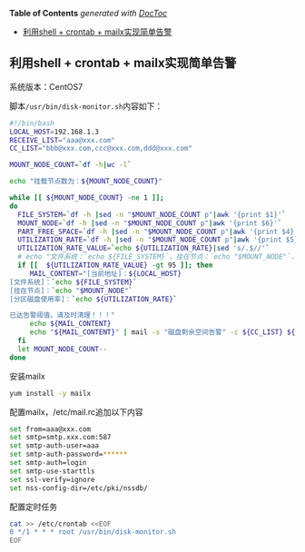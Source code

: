 <!-- START doctoc generated TOC please keep comment here to allow auto update -->
<!-- DON'T EDIT THIS SECTION, INSTEAD RE-RUN doctoc TO UPDATE -->
**Table of Contents**  *generated with [DocToc](https://github.com/thlorenz/doctoc)*

- [利用shell + crontab + mailx实现简单告警](#%E5%88%A9%E7%94%A8shell--crontab--mailx%E5%AE%9E%E7%8E%B0%E7%AE%80%E5%8D%95%E5%91%8A%E8%AD%A6)

<!-- END doctoc generated TOC please keep comment here to allow auto update -->

## 利用shell + crontab + mailx实现简单告警

系统版本：CentOS7

脚本`/usr/bin/disk-monitor.sh`内容如下：

```bash
#!/bin/bash
LOCAL_HOST=192.168.1.3
RECEIVE_LIST="aaa@xxx.com"
CC_LIST="bbb@xxx.com,ccc@xxx.com,ddd@xxx.com"

MOUNT_NODE_COUNT=`df -h|wc -l`

echo "挂载节点数为：${MOUNT_NODE_COUNT}"

while [[ ${MOUNT_NODE_COUNT} -ne 1 ]];
do
  FILE_SYSTEM=`df -h |sed -n "$MOUNT_NODE_COUNT p"|awk '{print $1}'`
  MOUNT_NODE=`df -h |sed -n "$MOUNT_NODE_COUNT p"|awk '{print $6}'`
  PART_FREE_SPACE=`df -h |sed -n "$MOUNT_NODE_COUNT p"|awk '{print $4}'`
  UTILIZATION_RATE=`df -h |sed -n "$MOUNT_NODE_COUNT p"|awk '{print $5}'`
  UTILIZATION_RATE_VALUE=`echo ${UTILIZATION_RATE}|sed 's/.$//'`
  # echo "文件系统：`echo ${FILE_SYSTEM}`，挂在节点：`echo "$MOUNT_NODE"`，分区磁盘使用率为：`echo ${UTILIZATION_RATE}`, 剩余磁盘空间：`echo ${PART_FREE_SPACE}`"
  if [[  ${UTILIZATION_RATE_VALUE} -gt 95 ]]; then
     MAIL_CONTENT="[当前地址]：${LOCAL_HOST}
[文件系统]：`echo ${FILE_SYSTEM}`
[挂在节点]：`echo "$MOUNT_NODE"`
[分区磁盘使用率]：`echo ${UTILIZATION_RATE}`

已达告警阈值，请及时清理！！！"
     echo ${MAIL_CONTENT}
     echo "${MAIL_CONTENT}" | mail -s "磁盘剩余空间告警" -c ${CC_LIST} ${RECEIVE_LIST} &> /dev/null
  fi
  let MOUNT_NODE_COUNT--
done
```

安装mailx

```bash
yum install -y mailx
```

配置mailx，/etc/mail.rc追加以下内容
```bash
set from=aaa@xxx.com
set smtp=smtp.xxx.com:587
set smtp-auth-user=aaa
set smtp-auth-password=******
set smtp-auth=login
set smtp-use-starttls
set ssl-verify=ignore
set nss-config-dir=/etc/pki/nssdb/
```

配置定时任务

```bash
cat >> /etc/crontab <<EOF
0 */1 * * * root /usr/bin/disk-monitor.sh
EOF
```